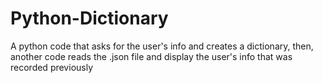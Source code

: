 # Python-Dictionary
A python code that asks for the user's info and creates a dictionary, then, another code reads the .json file and display the user's info that was recorded previously
